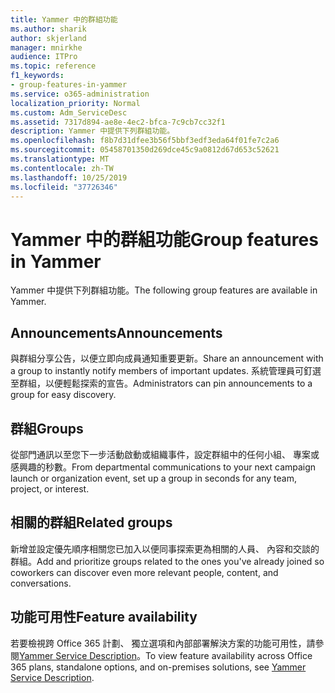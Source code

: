 ```yaml
---
title: Yammer 中的群組功能
ms.author: sharik
author: skjerland
manager: mnirkhe
audience: ITPro
ms.topic: reference
f1_keywords:
- group-features-in-yammer
ms.service: o365-administration
localization_priority: Normal
ms.custom: Adm_ServiceDesc
ms.assetid: 7317d894-ae8e-4ec2-bfca-7c9cb7cc32f1
description: Yammer 中提供下列群組功能。
ms.openlocfilehash: f8b7d31dfee3b56f5bbf3edf3eda64f01fe7c2a6
ms.sourcegitcommit: 05458701350d269dce45c9a0812d67d653c52621
ms.translationtype: MT
ms.contentlocale: zh-TW
ms.lasthandoff: 10/25/2019
ms.locfileid: "37726346"
---
```

# <a name="group-features-in-yammer"></a><span data-ttu-id="fa57c-103">Yammer 中的群組功能</span><span class="sxs-lookup"><span data-stu-id="fa57c-103">Group features in Yammer</span></span>

<span data-ttu-id="fa57c-104">Yammer 中提供下列群組功能。</span><span class="sxs-lookup"><span data-stu-id="fa57c-104">The following group features are available in Yammer.</span></span>
  
## <a name="announcements"></a><span data-ttu-id="fa57c-105">Announcements</span><span class="sxs-lookup"><span data-stu-id="fa57c-105">Announcements</span></span>

<span data-ttu-id="fa57c-106">與群組分享公告，以便立即向成員通知重要更新。</span><span class="sxs-lookup"><span data-stu-id="fa57c-106">Share an announcement with a group to instantly notify members of important updates.</span></span> <span data-ttu-id="fa57c-107">系統管理員可釘選至群組，以便輕鬆探索的宣告。</span><span class="sxs-lookup"><span data-stu-id="fa57c-107">Administrators can pin announcements to a group for easy discovery.</span></span>
  
## <a name="groups"></a><span data-ttu-id="fa57c-108">群組</span><span class="sxs-lookup"><span data-stu-id="fa57c-108">Groups</span></span>

<span data-ttu-id="fa57c-109">從部門通訊以至您下一步活動啟動或組織事件，設定群組中的任何小組、 專案或感興趣的秒數。</span><span class="sxs-lookup"><span data-stu-id="fa57c-109">From departmental communications to your next campaign launch or organization event, set up a group in seconds for any team, project, or interest.</span></span>
  
## <a name="related-groups"></a><span data-ttu-id="fa57c-110">相關的群組</span><span class="sxs-lookup"><span data-stu-id="fa57c-110">Related groups</span></span>

<span data-ttu-id="fa57c-111">新增並設定優先順序相關您已加入以便同事探索更為相關的人員、 內容和交談的群組。</span><span class="sxs-lookup"><span data-stu-id="fa57c-111">Add and prioritize groups related to the ones you've already joined so coworkers can discover even more relevant people, content, and conversations.</span></span>
  
## <a name="feature-availability"></a><span data-ttu-id="fa57c-112">功能可用性</span><span class="sxs-lookup"><span data-stu-id="fa57c-112">Feature availability</span></span>

<span data-ttu-id="fa57c-113">若要檢視跨 Office 365 計劃、 獨立選項和內部部署解決方案的功能可用性，請參閱[Yammer Service Description](yammer-service-description.md)。</span><span class="sxs-lookup"><span data-stu-id="fa57c-113">To view feature availability across Office 365 plans, standalone options, and on-premises solutions, see [Yammer Service Description](yammer-service-description.md).</span></span>
  